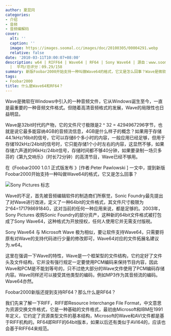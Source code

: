 ```yaml
---
author: 夏昆冈
categories:
- 介绍
- 音频
- 音频编解码
cover:
  alt: ''
  caption: ''
  image: https://images.soomal.cc/images/doc/20100305/00004291.webp
  relative: false
date: '2010-03-11T10:00:07+08:00'
description: w64 | RIFF64 | Wave64 | RF64 | Sony Wave64 | 源自：www.soomal.com | 版权：原创
  |  平均/总评分：09.29/158
summary: 新版Foobar2000开始支持一种叫做Wave64的格式，它又是怎么回事？Wave是微软在Windows中引入的一种音频文件，它从Windows诞生至今，一直是最重要的一种音频文件格式。但随着高清音频格式的发展，Wave的局限性也日益明显。
tags:
- Foobar2000
title: 什么是Wave64和RF64？
---
```


Wave是微软在Windows中引入的一种音频文件，它从Windows诞生至今，一直是最重要的一种音频文件格式。但随着高清音频格式的发展，Wave的局限性也日益明显。



Wave是32bit时代的产物，它的文件尺寸极限是2 ^ 32 = 4294967296字节，也就是说它最多能容纳4GB的音频流信息，4GB是什么样子的概念？如果用于存储44.1kHz/16bit的信号，它可以存储6个多小时的内容，一般应用已经足够，但用于存储192kHz/24bit的信号时，它只能存储1个小时左右的内容，这显然不够，如果存储六声道的96kHz/24bit信号，存储时间都不够40分钟，如果要录制一场贝多芬的《第九交响乐》（时长72分钟）的高清节目，Wave已经不够用。



在《Foobar2000 1.0.1 正式版发布 》[作者:Peter Pawlowski ]
一文中，提到新版Foobar2000开始支持一种叫做Wave64的格式，它又是怎么回事？



![Sony Pictures 标志](https://images.soomal.cc/images/doc/20100311/00004421.webp)



Wave的不足，首先被音频编辑软件的制造商们所察觉，Sonic Foundry最先提出了对Wave进行改进，定义了一种64bit的文件格式，其文件尺寸极限为2^64=17179869184G，这对当前的任何一种应用来说，都是足够的。2003年，Sony Pictures 收购Sonic Foundry的部分资产，这种新的64bit文件格式被打包成了Sony Wave64，这种格式为开放授权，任何人使用它并无需支付版税。



Sony Wave64 与 Microsoft Wave 极为相似，要让软件支持Wave64，只需要将原有对Wave的支持代码进行少量的修改即可，Wave64对应的文件拓展名建议为.w64。



这里在强调一下Wave的特性，Wave是一个框架型的文件结构，它约定好了文件头及文件结构，它并没有强行规定一定要使用PCM编码来保持节目内容，因此Wave和PCM是不能划等号的，只不过绝大部分的Wave文件使用了PCM编码存储内容。Wave同样还可以接受其他类型的编码，例如MP3作为其音频流的编码。Wave64亦然。



Foobar2000新版还提到支持RF64？那么什么是RF64？



我们先来了解一下RIFF，RIFF即Resource Interchange File Format，中文意思为资源交换文件格式，它是一种基础的文件格式，最初由Microsoft和IBM在1991年定义，它约定了资源类型文件的基本结构，Microsoft的Wave和AVI文件都是基于RIFF机构的。RF64即RIFF的64bit版本，如果以后还有类似于AVI64的，应该也会基于RIFF64来规范。